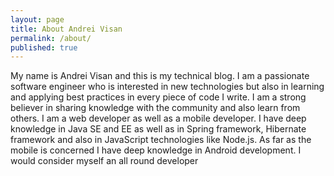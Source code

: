 ```yaml
---
layout: page
title: About Andrei Visan
permalink: /about/
published: true
---
```


My name is Andrei Visan and this is my technical blog. I am a passionate software engineer who is interested in new technologies but also in learning and applying best practices in every piece of code I write. I am a strong believer in sharing knowledge with the community and also learn from others.
I am a web developer as well as a mobile developer. I have deep knowledge in Java SE and EE as well as in Spring framework, Hibernate framework and also in JavaScript technologies like Node.js. As far as the mobile is concerned I have deep knowledge in Android development. I would consider myself an all round developer 
